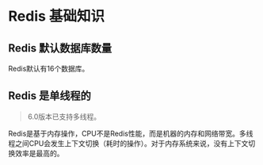 # Redis 基础知识

## Redis 默认数据库数量
Redis默认有16个数据库。

## Redis 是单线程的

>6.0版本已支持多线程。

Redis是基于内存操作，CPU不是Redis性能，而是机器的内存和网络带宽。多线程之间CPU会发生上下文切换（耗时的操作）。对于内存系统来说，没有上下文切换效率是最高的。
